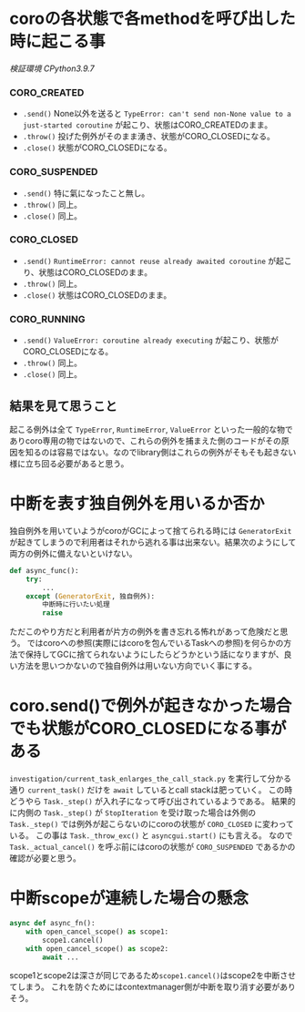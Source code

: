 # coroの各状態で各methodを呼び出した時に起こる事

*検証環境 CPython3.9.7*

### CORO_CREATED

- `.send()` None以外を送ると `TypeError: can't send non-None value to a just-started coroutine` が起こり、状態はCORO_CREATEDのまま。
- `.throw()` 投げた例外がそのまま湧き、状態がCORO_CLOSEDになる。
- `.close()` 状態がCORO_CLOSEDになる。

### CORO_SUSPENDED

- `.send()` 特に氣になったこと無し。
- `.throw()` 同上。
- `.close()` 同上。

### CORO_CLOSED

- `.send()` `RuntimeError: cannot reuse already awaited coroutine` が起こり、状態はCORO_CLOSEDのまま。
- `.throw()` 同上。
- `.close()` 状態はCORO_CLOSEDのまま。

### CORO_RUNNING

- `.send()` `ValueError: coroutine already executing` が起こり、状態がCORO_CLOSEDになる。
- `.throw()` 同上。
- `.close()` 同上。

## 結果を見て思うこと

起こる例外は全て `TypeError`, `RuntimeError`, `ValueError` といった一般的な物でありcoro専用の物ではないので、これらの例外を捕まえた側のコードがその原因を知るのは容易ではない。なのでlibrary側はこれらの例外がそもそも起きない様に立ち回る必要があると思う。

# 中断を表す独自例外を用いるか否か

独自例外を用いていようがcoroがGCによって捨てられる時には `GeneratorExit` が起きてしまうので利用者はそれから逃れる事は出来ない。結果次のようにして両方の例外に備えないといけない。

```python
def async_func():
    try:
        ...
    except (GeneratorExit, 独自例外):
        中断時に行いたい処理
        raise
```

ただこのやり方だと利用者が片方の例外を書き忘れる怖れがあって危険だと思う。
ではcoroへの参照(実際にはcoroを包んでいるTaskへの参照)を何らかの方法で保持してGCに捨てられないようにしたらどうかという話になりますが、良い方法を思いつかないので独自例外は用いない方向でいく事にする。

# coro.send()で例外が起きなかった場合でも状態がCORO_CLOSEDになる事がある

`investigation/current_task_enlarges_the_call_stack.py` を実行して分かる通り `current_task()` だけを `await` しているとcall stackは肥っていく。
この時どうやら `Task._step()` が入れ子になって呼び出されているようである。
結果的に内側の `Task._step()` が `StopIteration` を受け取った場合は外側の　`Task._step()` では例外が起こらないのにcoroの状態が `CORO_CLOSED` に変わっている。
この事は `Task._throw_exc()` と `asyncgui.start()` にも言える。
なので `Task._actual_cancel()` を呼ぶ前にはcoroの状態が `CORO_SUSPENDED` であるかの確認が必要と思う。

# 中断scopeが連続した場合の懸念

```python
async def async_fn():
    with open_cancel_scope() as scope1:
        scope1.cancel()
    with open_cancel_scope() as scope2:
        await ...
```

scope1とscope2は深さが同じであるため`scope1.cancel()`はscope2を中断させてしまう。
これを防ぐためにはcontextmanager側が中断を取り消す必要がありそう。
